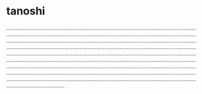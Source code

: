 # tanoshi
..................................................................................................................................................................................................................................................................................................................................................................................................................................................................................................................................................................................................................................................................................................................................................................................................................................................................................................................................................................................................................................................................................................................................................................................................